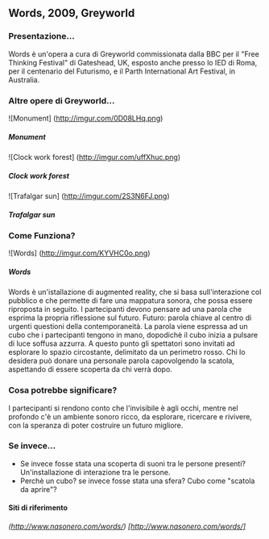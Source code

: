 ## Words, 2009, Greyworld 

### Presentazione...
Words è un'opera a cura di Greyworld commissionata dalla BBC per il "Free Thinking Festival" di Gateshead, UK, 
esposto anche presso lo IED di Roma, per il centenario del Futurismo, e il Parth International Art Festival, 
in Australia.


### Altre opere di Greyworld...

![Monument] (http://imgur.com/0D08LHq.png)
##### Monument

![Clock work forest] (http://imgur.com/uffXhuc.png)
##### Clock work forest 

![Trafalgar sun] (http://imgur.com/2S3N6FJ.png)
##### Trafalgar sun


### Come Funziona?
![Words] (http://imgur.com/KYVHC0o.png)
##### Words

Words è un'istallazione di augmented reality, che si basa sull'interazione col pubblico e che permette di fare 
una mappatura sonora, che possa essere riproposta in seguito. 
I partecipanti devono pensare ad una parola che esprima la propria riflessione sul futuro. Futuro: parola chiave 
al centro di urgenti questioni della contemporaneità. La parola viene espressa ad un cubo che i partecipanti tengono 
in mano, dopodichè il cubo inizia a pulsare di luce soffusa azzurra. A questo punto gli spettatori sono invitati 
ad esplorare lo spazio circostante, delimitato da un perimetro rosso. Chi lo desidera può donare una personale 
parola capovolgendo la scatola, aspettando di essere scoperta da chi verrà dopo. 

### Cosa potrebbe significare?

I partecipanti si rendono conto che l'invisibile è agli occhi, mentre nel profondo c'è un ambiente sonoro ricco, 
da esplorare, ricercare e rivivere, con la speranza di poter costruire un futuro migliore. 

### Se invece...

- Se invece fosse stata una scoperta di suoni tra le persone presenti? Un'installazione di interazione tra le persone. 
- Perchè un cubo? se invece fosse stata una sfera? Cubo come "scatola da aprire"?

#### Siti di riferimento 
###### (http://www.nasonero.com/words/) [http://www.nasonero.com/words/]

